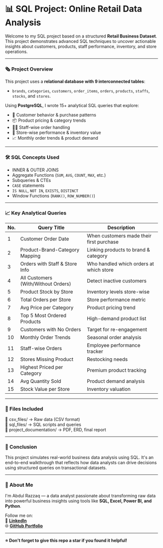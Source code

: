 # 📊 SQL Project: Online Retail Data Analysis

Welcome to my SQL project based on a structured **Retail Business Dataset**. This project demonstrates advanced SQL techniques to uncover actionable insights about customers, products, staff performance, inventory, and store operations.

---

### 🗞️ Project Overview

This project uses a **relational database with 9 interconnected tables**:
- `brands`, `categories`, `customers`, `order_items`, `orders`, `products`, `staffs`, `stocks`, and `stores`.

Using **PostgreSQL**, I wrote 15+ analytical SQL queries that explore:
- 🏩 Customer behavior & purchase patterns  
- 📦 Product pricing & category trends  
- 🧑‍💼 Staff-wise order handling  
- 🏬 Store-wise performance & inventory value  
- 📈 Monthly order trends & product demand

---

### 🛠️ SQL Concepts Used

- INNER & OUTER JOINS  
- Aggregate Functions (`SUM`, `AVG`, `COUNT`, `MAX`, etc.)  
- Subqueries & CTEs  
- `CASE` statements  
- `IS NULL`, `NOT IN`, `EXISTS`, `DISTINCT`  
- Window Functions (`RANK()`, `ROW_NUMBER()`)

---

### 📈 Key Analytical Queries

| No. | Query Title | Description |
|-----|-------------|-------------|
| 1 | Customer Order Date | When customers made their first purchase |
| 2 | Product-Brand-Category Mapping | Linking products to brand & category |
| 3 | Orders with Staff & Store Info | Who handled which orders at which store |
| 4 | All Customers (With/Without Orders) | Detect inactive customers |
| 5 | Product Stock by Store | Inventory levels store-wise |
| 6 | Total Orders per Store | Store performance metric |
| 7 | Avg Price per Category | Product pricing trend |
| 8 | Top 5 Most Ordered Products | High-demand product list |
| 9 | Customers with No Orders | Target for re-engagement |
| 10 | Monthly Order Trends | Seasonal order analysis |
| 11 | Staff-wise Orders | Employee performance tracker |
| 12 | Stores Missing Product | Restocking needs |
| 13 | Highest Priced per Category | Premium product tracking |
| 14 | Avg Quantity Sold | Product demand analysis |
| 15 | Stock Value per Store | Inventory valuation |

---

### 📂 Files Included

📁 csv_files/ → Raw data (CSV format)  
📁 sql_files/ → SQL scripts and queries  
📁 project_documentation/ → PDF, ERD, final report

---

### 🧠 Conclusion

This project simulates real-world business data analysis using SQL. It's an end-to-end walkthrough that reflects how data analysts can drive decisions using structured queries on transactional datasets.

---

### 🤛 About Me

I'm Abdul Razzaq — a data analyst passionate about transforming raw data into powerful business insights using tools like **SQL, Excel, Power BI, and Python**.

Follow me on:  
🔗 **[LinkedIn](https://www.linkedin.com/in/abdulrazzaq-data-analyst)**  
🌐 **[GitHub Portfolio](https://github.com/abdulrazzaq-analyst)**

---

**⭐ Don't forget to give this repo a star if you found it helpful!**


